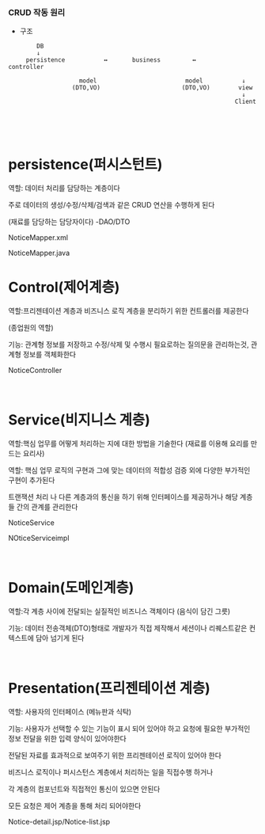### CRUD 작동 원리




- 구조

```
        DB
        ↓
     persistence           ↔       business         ↔         controller 
                    
                    model                         model           ↓
                  (DTO,VO)                       (DTO,VO)        view
                                                                  ↓
                                                                Client 
                       
                                      

```

&nbsp;

persistence(퍼시스턴트)
=====

역할: 데이터 처리를 담당하는 계층이다

주로 데이터의 생성/수정/삭제/검색과 같은 CRUD 연산을 수행하게 된다

(재료를 담당하는 담당자이다) -DAO/DTO

NoticeMapper.xml 

NoticeMapper.java




Control(제어계층)
=======

역할:프리젠테이션 계층과 비즈니스 로직 계층을 분리하기 위한 컨트롤러를 제공한다

(종업원의 역할)

기능: 관계형 정보를 저장하고 수정/삭제 및 수행시 필요로하는 질의문을 관리하는것, 관계형 정보를 객체화한다

NoticeController



&nbsp;

Service(비지니스 계층)
======
역할:핵심 업무를 어떻게 처리하는 지에 대한 방법을 기술한다 
(재료를 이용해 요리를 만드는 요리사)

역할: 핵심 업무 로직의 구현과 그에 맞는 데이터의 적합성 검증 외에 다양한 부가적인 구현이 추가된다

트랜잭션 처리 나 다른 계층과의 통신을 하기 위해 인터페이스를 제공하거나 해당 계층들 간의 관계를 관리한다


NoticeService

NOticeServiceimpl


&nbsp;




Domain(도메인계층)
====
역할:각 계층 사이에 전달되는 실질적인 비즈니스 객체이다 
(음식이 담긴 그릇)

기능: 데이터 전송객체(DTO)형태로 개발자가 직접 제작해서 세션이나 리퀘스트같은 컨텍스트에 담아 넘기게 된다



&nbsp;

Presentation(프리젠테이션 계층)
====
역할: 사용자의 인터페이스 
(메뉴판과 식탁)

기능: 사용자가 선택할 수 있는 기능이 표시 되어 있어야 하고 요청에 필요한 부가적인 정보 전달을 위한 입력 양식이 있어야한다

전달된 자료를 효과적으로 보여주기 위한 프리젠테이션 로직이 있어야 한다

비즈니스 로직이나 퍼시스턴스 계층에서 처리하는 일을 직접수행 하거나 

각 계층의 컴포넌트와 직접적인 통신이 있으면 안된다

모든 요청은 제어 계층을 통해 처리 되어야한다 



Notice-detail.jsp/Notice-list.jsp